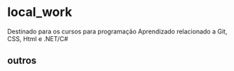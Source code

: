 # local_work

Destinado para os cursos para programação
Aprendizado relacionado a Git, CSS, Html e .NET/C#

## outros

